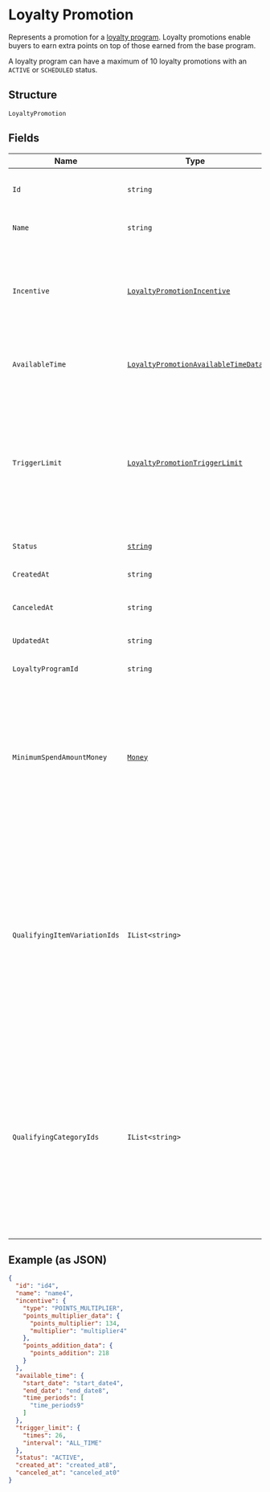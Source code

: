 
# Loyalty Promotion

Represents a promotion for a [loyalty program](../../doc/models/loyalty-program.md). Loyalty promotions enable buyers
to earn extra points on top of those earned from the base program.

A loyalty program can have a maximum of 10 loyalty promotions with an `ACTIVE` or `SCHEDULED` status.

## Structure

`LoyaltyPromotion`

## Fields

| Name | Type | Tags | Description |
|  --- | --- | --- | --- |
| `Id` | `string` | Optional | The Square-assigned ID of the promotion.<br>**Constraints**: *Minimum Length*: `1`, *Maximum Length*: `255` |
| `Name` | `string` | Required | The name of the promotion.<br>**Constraints**: *Minimum Length*: `1`, *Maximum Length*: `70` |
| `Incentive` | [`LoyaltyPromotionIncentive`](../../doc/models/loyalty-promotion-incentive.md) | Required | Represents how points for a [loyalty promotion](../../doc/models/loyalty-promotion.md) are calculated,<br>either by multiplying the points earned from the base program or by adding a specified number<br>of points to the points earned from the base program. |
| `AvailableTime` | [`LoyaltyPromotionAvailableTimeData`](../../doc/models/loyalty-promotion-available-time-data.md) | Required | Represents scheduling information that determines when purchases can qualify to earn points<br>from a [loyalty promotion](../../doc/models/loyalty-promotion.md). |
| `TriggerLimit` | [`LoyaltyPromotionTriggerLimit`](../../doc/models/loyalty-promotion-trigger-limit.md) | Optional | Represents the number of times a buyer can earn points during a [loyalty promotion](../../doc/models/loyalty-promotion.md).<br>If this field is not set, buyers can trigger the promotion an unlimited number of times to earn points during<br>the time that the promotion is available.<br><br>A purchase that is disqualified from earning points because of this limit might qualify for another active promotion. |
| `Status` | [`string`](../../doc/models/loyalty-promotion-status.md) | Optional | Indicates the status of a [loyalty promotion](../../doc/models/loyalty-promotion.md). |
| `CreatedAt` | `string` | Optional | The timestamp of when the promotion was created, in RFC 3339 format. |
| `CanceledAt` | `string` | Optional | The timestamp of when the promotion was canceled, in RFC 3339 format. |
| `UpdatedAt` | `string` | Optional | The timestamp when the promotion was last updated, in RFC 3339 format. |
| `LoyaltyProgramId` | `string` | Optional | The ID of the [loyalty program](entity:LoyaltyProgram) associated with the promotion. |
| `MinimumSpendAmountMoney` | [`Money`](../../doc/models/money.md) | Optional | Represents an amount of money. `Money` fields can be signed or unsigned.<br>Fields that do not explicitly define whether they are signed or unsigned are<br>considered unsigned and can only hold positive amounts. For signed fields, the<br>sign of the value indicates the purpose of the money transfer. See<br>[Working with Monetary Amounts](https://developer.squareup.com/docs/build-basics/working-with-monetary-amounts)<br>for more information. |
| `QualifyingItemVariationIds` | `IList<string>` | Optional | The IDs of any qualifying `ITEM_VARIATION` [catalog objects](entity:CatalogObject). If specified,<br>the purchase must include at least one of these items to qualify for the promotion.<br><br>This option is valid only if the base loyalty program uses a `VISIT` or `SPEND` accrual rule.<br>With `SPEND` accrual rules, make sure that qualifying promotional items are not excluded.<br><br>You can specify `qualifying_item_variation_ids` or `qualifying_category_ids` for a given promotion, but not both. |
| `QualifyingCategoryIds` | `IList<string>` | Optional | The IDs of any qualifying `CATEGORY` [catalog objects](entity:CatalogObject). If specified,<br>the purchase must include at least one item from one of these categories to qualify for the promotion.<br><br>This option is valid only if the base loyalty program uses a `VISIT` or `SPEND` accrual rule.<br>With `SPEND` accrual rules, make sure that qualifying promotional items are not excluded.<br><br>You can specify `qualifying_category_ids` or `qualifying_item_variation_ids` for a promotion, but not both. |

## Example (as JSON)

```json
{
  "id": "id4",
  "name": "name4",
  "incentive": {
    "type": "POINTS_MULTIPLIER",
    "points_multiplier_data": {
      "points_multiplier": 134,
      "multiplier": "multiplier4"
    },
    "points_addition_data": {
      "points_addition": 218
    }
  },
  "available_time": {
    "start_date": "start_date4",
    "end_date": "end_date8",
    "time_periods": [
      "time_periods9"
    ]
  },
  "trigger_limit": {
    "times": 26,
    "interval": "ALL_TIME"
  },
  "status": "ACTIVE",
  "created_at": "created_at8",
  "canceled_at": "canceled_at0"
}
```

